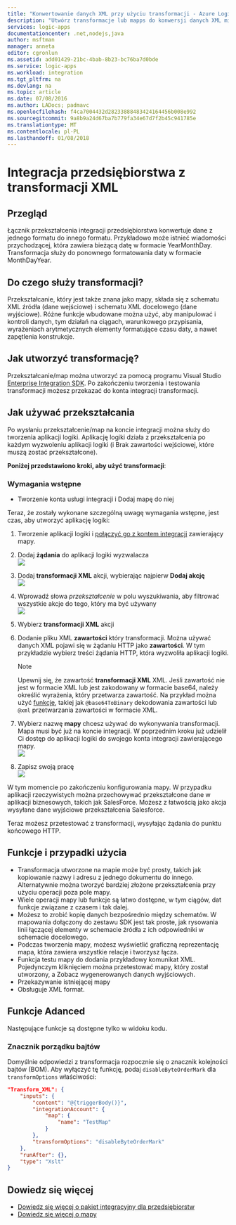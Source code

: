 ```yaml
---
title: "Konwertowanie danych XML przy użyciu transformacji - Azure Logic Apps | Dokumentacja firmy Microsoft"
description: "Utwórz transformacje lub mapps do konwersji danych XML między formatami w aplikacjach logiki przy użyciu zestawu SDK integracji przedsiębiorstwa"
services: logic-apps
documentationcenter: .net,nodejs,java
author: msftman
manager: anneta
editor: cgronlun
ms.assetid: add01429-21bc-4bab-8b23-bc76ba7d0bde
ms.service: logic-apps
ms.workload: integration
ms.tgt_pltfrm: na
ms.devlang: na
ms.topic: article
ms.date: 07/08/2016
ms.author: LADocs; padmavc
ms.openlocfilehash: f4ca7004432d28233888483424164456b008e992
ms.sourcegitcommit: 9a8b9a24d67ba7b779fa34e67d7f2b45c941785e
ms.translationtype: MT
ms.contentlocale: pl-PL
ms.lasthandoff: 01/08/2018
---
```

# <a name="enterprise-integration-with-xml-transforms"></a>Integracja przedsiębiorstwa z transformacji XML
## <a name="overview"></a>Przegląd
Łącznik przekształcenia integracji przedsiębiorstwa konwertuje dane z jednego formatu do innego formatu. Przykładowo może istnieć wiadomości przychodzącej, która zawiera bieżącą datę w formacie YearMonthDay. Transformacja służy do ponownego formatowania daty w formacie MonthDayYear.

## <a name="what-does-a-transform-do"></a>Do czego służy transformacji?
Przekształcanie, który jest także znana jako mapy, składa się z schematu XML źródła (dane wejściowe) i schematu XML docelowego (dane wyjściowe). Różne funkcje wbudowane można użyć, aby manipulować i kontroli danych, tym działań na ciągach, warunkowego przypisania, wyrażeniach arytmetycznych elementy formatujące czasu daty, a nawet zapętlenia konstrukcje.

## <a name="how-to-create-a-transform"></a>Jak utworzyć transformację?
Przekształcanie/map można utworzyć za pomocą programu Visual Studio [Enterprise Integration SDK](https://aka.ms/vsmapsandschemas). Po zakończeniu tworzenia i testowania transformacji możesz przekazać do konta integracji transformacji. 

## <a name="how-to-use-a-transform"></a>Jak używać przekształcania
Po wysłaniu przekształcenie/map na koncie integracji można służy do tworzenia aplikacji logiki. Aplikację logiki działa z przekształcenia po każdym wyzwoleniu aplikacji logiki (i Brak zawartości wejściowej, które muszą zostać przekształcone).

**Poniżej przedstawiono kroki, aby użyć transformacji**:

### <a name="prerequisites"></a>Wymagania wstępne

* Tworzenie konta usługi integracji i Dodaj mapę do niej  

Teraz, że zostały wykonane szczególną uwagę wymagania wstępne, jest czas, aby utworzyć aplikację logiki:  

1. Tworzenie aplikacji logiki i [połączyć go z kontem integracji](../logic-apps/logic-apps-enterprise-integration-accounts.md "Dowiedz się połączyć konto integracji aplikacji logiki") zawierający mapy.
2. Dodaj **żądania** do aplikacji logiki wyzwalacza  
   ![](./media/logic-apps-enterprise-integration-transforms/transform-1.png)    
3. Dodaj **transformacji XML** akcji, wybierając najpierw **Dodaj akcję**   
   ![](./media/logic-apps-enterprise-integration-transforms/transform-2.png)   
4. Wprowadź słowa *przekształcenie* w polu wyszukiwania, aby filtrować wszystkie akcje do tego, który ma być używany  
   ![](./media/logic-apps-enterprise-integration-transforms/transform-3.png)  
5. Wybierz **transformacji XML** akcji   
6. Dodanie pliku XML **zawartości** który transformacji. Można używać danych XML pojawi się w żądaniu HTTP jako **zawartości**. W tym przykładzie wybierz treści żądania HTTP, która wyzwoliła aplikacji logiki.

   > [!NOTE]
   > Upewnij się, że zawartość **transformacji XML** XML. Jeśli zawartość nie jest w formacie XML lub jest zakodowany w formacie base64, należy określić wyrażenia, który przetwarza zawartość. Na przykład można użyć [funkcje](logic-apps-workflow-definition-language.md#functions), takiej jak ```@base64ToBinary``` dekodowania zawartości lub ```@xml``` przetwarzania zawartości w formacie XML.
 

7. Wybierz nazwę **mapy** chcesz używać do wykonywania transformacji. Mapa musi być już na koncie integracji. W poprzednim kroku już udzielił Ci dostęp do aplikacji logiki do swojego konta integracji zawierającego mapy.      
   ![](./media/logic-apps-enterprise-integration-transforms/transform-4.png) 
8. Zapisz swoją pracę  
    ![](./media/logic-apps-enterprise-integration-transforms/transform-5.png) 

W tym momencie po zakończeniu konfigurowania mapy. W przypadku aplikacji rzeczywistych można przechowywać przekształcone dane w aplikacji biznesowych, takich jak SalesForce. Możesz z łatwością jako akcja wysyłane dane wyjściowe przekształcenia Salesforce. 

Teraz możesz przetestować z transformacji, wysyłając żądania do punktu końcowego HTTP.  

## <a name="features-and-use-cases"></a>Funkcje i przypadki użycia
* Transformacja utworzone na mapie może być prosty, takich jak kopiowanie nazwy i adresu z jednego dokumentu do innego. Alternatywnie można tworzyć bardziej złożone przekształcenia przy użyciu operacji poza pole mapy.  
* Wiele operacji mapy lub funkcje są łatwo dostępne, w tym ciągów, dat funkcje związane z czasem i tak dalej.  
* Możesz to zrobić kopię danych bezpośrednio między schematów. W mapowania dołączony do zestawu SDK jest tak proste, jak rysowania linii łączącej elementy w schemacie źródła z ich odpowiedniki w schemacie docelowego.  
* Podczas tworzenia mapy, możesz wyświetlić graficzną reprezentację mapa, która zawiera wszystkie relacje i tworzysz łącza.
* Funkcja testu mapy do dodania przykładowy komunikat XML. Pojedynczym kliknięciem można przetestować mapy, który został utworzony, a Zobacz wygenerowanych danych wyjściowych.  
* Przekazywanie istniejącej mapy  
* Obsługuje XML format.

## <a name="adanced-features"></a>Funkcje Adanced
Następujące funkcje są dostępne tylko w widoku kodu.

### <a name="byte-order-mark"></a>Znacznik porządku bajtów
Domyślnie odpowiedzi z transformacja rozpocznie się o znacznik kolejności bajtów (BOM). Aby wyłączyć tę funkcję, podaj `disableByteOrderMark` dla `transformOptions` właściwości:

````json
"Transform_XML": {
    "inputs": {
        "content": "@{triggerBody()}",
        "integrationAccount": {
            "map": {
                "name": "TestMap"
            }
        },
        "transformOptions": "disableByteOrderMark"
    },
    "runAfter": {},
    "type": "Xslt"
}
````

## <a name="learn-more"></a>Dowiedz się więcej
* [Dowiedz się więcej o pakiet integracyjny dla przedsiębiorstw](../logic-apps/logic-apps-enterprise-integration-overview.md "Dowiedz się więcej na temat pakiet integracyjny dla przedsiębiorstw")  
* [Dowiedz się więcej o mapy](../logic-apps/logic-apps-enterprise-integration-maps.md "Dowiedz się więcej na temat map integracji przedsiębiorstwa")  

